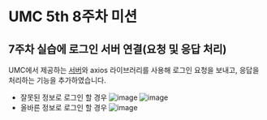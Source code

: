 # UMC 5th 8주차 미션
## 7주차 실습에 로그인 서버 연결(요청 및 응답 처리)
UMC에서 제공하는 [서버](https://github.com/silvarge/UMC_WEB)와 axios 라이브러리를 사용해 로그인 요청을 보내고, 응답을 처리하는 기능을 추가하였습니다.
- 잘못된 정보로 로그인 할 경우
![image](https://github.com/hanpengbutt/UMC5th-movieapp-clonecoding-login-server/assets/89825051/a165a138-121f-44fa-b873-f0761723d4bc)
![image](https://github.com/hanpengbutt/UMC5th-movieapp-clonecoding-login-server/assets/89825051/974d7f08-f614-464d-9eae-dea5ea306e20)
- 올바른 정보로 로그인 할 경우
![image](https://github.com/hanpengbutt/UMC5th-movieapp-clonecoding-login-server/assets/89825051/39649586-843a-4f35-ba0f-9e55b2518a7e)
